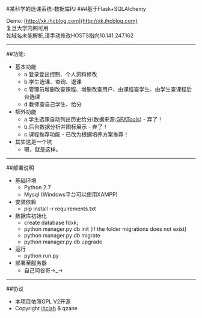#某科学的选课系统-数据库PJ
###基于Flask+SQLAlchemy

Demo: [http://xk.ihcblog.com](http://xk.ihcblog.com)   
复旦大学内网可用   
如域名未能解析,请手动修改HOSTS指向10.141.247.162

---
##功能:
* 基本功能
  * a.登录登出控制、个人资料修改
  * b.学生选课、查询、退课
  * c.管理员增删改查课程、增删改查用户、由课程查学生、由学生查课程后台选课
  * d.教师查自己学生、给分
* 额外功能
  * a.学生选课自动列出历史给分(数据来源:[GPATools](https://github.com/hackerzhou/GPATool)) - 弃了！
  * b.后台数据分析并图标展示 - 弃了！
  * c.课程推荐功能 - 已改为根据培养方案推荐！
* 其实这是一个坑
  * 嗯，就是这样。

---
##部署说明
* 基础环境
  * Python 2.7
  * Mysql (Windows平台可以使用XAMPP)
* 安装依赖
  * pip install -r requirements.txt
* 数据库初始化
  * create database fdxk;
  * python manager.py db init (if the folder migrations does not exist)
  * python manager.py db migrate
  * python manager.py db upgrade
* 运行
  * python run.py
* 部署至服务器
  * 自己问谷哥→_→

---
##协议
* 本项目依照GPL V2开源
* Copyright [ihciah](http://www.ihcblog.com) & qzane